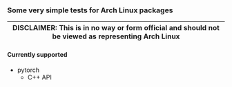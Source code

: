 ### Some very simple tests for Arch Linux packages

| **DISCLAIMER**: This is in no way or form official and should not be viewed as representing Arch Linux |
| --- |

#### Currently supported
 * pytorch
   - C++ API